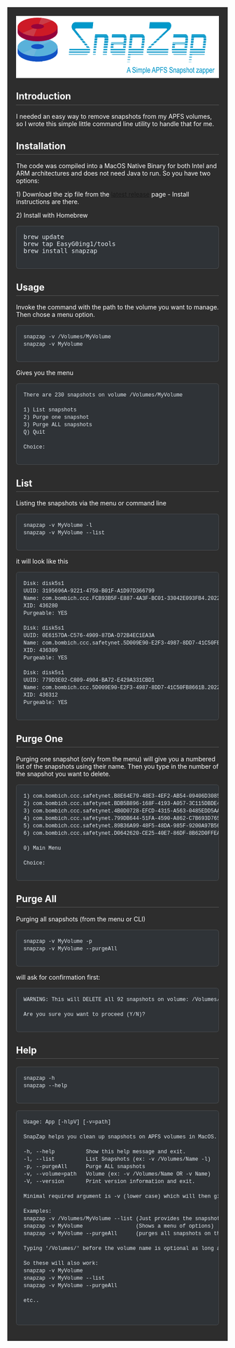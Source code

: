 <div style="background-color:#2d2d2d; padding:20px; color:#fff;">
  <img src="Graphics/Banner.png" alt="Banner"
       width="600" height="142"
       style="display:block; margin:0 auto; width:600px; height:142px;">

<h2 id="toc_0" style="border-bottom:1px solid rgba(255,255,255,.2); padding-bottom:.3em;">Introduction</h2>
  <p>I needed an easy way to remove snapshots from my APFS volumes, so I wrote this simple little command line utility to handle that for me.</p>

<h2 id="toc_1" style="border-bottom:1px solid rgba(255,255,255,.2); padding-bottom:.3em;">Installation</h2>
  <p>The code was compiled into a MacOS Native Binary for both Intel and ARM architectures and does not need Java to run. So you have two options:</p>
<p>1) Download the zip file from the <a href="https://github.com/EasyG0ing1/SnapZap/releases/latest">latest release</a> page - Install instructions are there.</p>
<p>2) Install with Homebrew</p>

<pre style="background:#2f3337; color:#e6edf3; padding:16px; border-radius:6px; overflow:auto; border:1px solid rgba(255,255,255,.12); margin:16px 0;">
brew update
brew tap EasyG0ing1/tools
brew install snapzap
  </pre>


<h2 id="toc_2" style="border-bottom:1px solid rgba(255,255,255,.2); padding-bottom:.3em;">Usage</h2>
  <p>Invoke the command with the path to the volume you want to manage. Then chose a menu option.</p>

  <pre style="background:#2f3337; color:#e6edf3; padding:16px; border-radius:6px; overflow:auto; border:1px solid rgba(255,255,255,.12); margin:16px 0;">
<code style="white-space:pre; font-family:ui-monospace, SFMono-Regular, Menlo, Monaco, Consolas, 'Liberation Mono','Courier New', monospace;">snapzap -v /Volumes/MyVolume
snapzap -v MyVolume</code>
  </pre>

  <p>Gives you the menu</p>

  <pre style="background:#2f3337; color:#e6edf3; padding:16px; border-radius:6px; overflow:auto; border:1px solid rgba(255,255,255,.12); margin:16px 0;">
<code style="white-space:pre; font-family:ui-monospace, SFMono-Regular, Menlo, Monaco, Consolas, 'Liberation Mono','Courier New', monospace;">There are 230 snapshots on volume /Volumes/MyVolume

1) List snapshots
2) Purge one snapshot
3) Purge ALL snapshots
Q) Quit

Choice:</code>
  </pre>

<h2 id="toc_3" style="border-bottom:1px solid rgba(255,255,255,.2); padding-bottom:.3em;">List</h2>
  <p>Listing the snapshots via the menu or command line</p>

  <pre style="background:#2f3337; color:#e6edf3; padding:16px; border-radius:6px; overflow:auto; border:1px solid rgba(255,255,255,.12); margin:16px 0;">
<code style="white-space:pre; font-family:ui-monospace, SFMono-Regular, Menlo, Monaco, Consolas, 'Liberation Mono','Courier New', monospace;">snapzap -v MyVolume -l
snapzap -v MyVolume --list</code>
  </pre>

  <p>it will look like this</p>

  <pre style="background:#2f3337; color:#e6edf3; padding:16px; border-radius:6px; overflow:auto; border:1px solid rgba(255,255,255,.12); margin:16px 0;">
<code style="white-space:pre; font-family:ui-monospace, SFMono-Regular, Menlo, Monaco, Consolas, 'Liberation Mono','Courier New', monospace;">Disk: disk5s1
UUID: 3195696A-9221-4750-B01F-A1D97D366799
Name: com.bombich.ccc.FCB93B5F-E887-4A3F-BC01-33042E093FB4.2022-12-09-060559
XID: 436280
Purgeable: YES

Disk: disk5s1
UUID: 0E6157DA-C576-4909-87DA-D72B4EC1EA3A
Name: com.bombich.ccc.safetynet.5D009E90-E2F3-4987-8DD7-41C50FB8661B.2022-12-09-074901
XID: 436309
Purgeable: YES

Disk: disk5s1
UUID: 779D3E02-C809-4904-BA72-E429A331CBD1
Name: com.bombich.ccc.5D009E90-E2F3-4987-8DD7-41C50FB8661B.2022-12-09-074901
XID: 436312
Purgeable: YES</code>
  </pre>

<h2 id="toc_4" style="border-bottom:1px solid rgba(255,255,255,.2); padding-bottom:.3em;">Purge One</h2>
  <p>Purging one snapshot (only from the menu) will give you a numbered list of the snapshots using their name. Then you type in the number of the snapshot you want to delete.</p>

  <pre style="background:#2f3337; color:#e6edf3; padding:16px; border-radius:6px; overflow:auto; border:1px solid rgba(255,255,255,.12); margin:16px 0;">
<code style="white-space:pre; font-family:ui-monospace, SFMono-Regular, Menlo, Monaco, Consolas, 'Liberation Mono','Courier New', monospace;">1) com.bombich.ccc.safetynet.B8E64E79-48E3-4EF2-AB54-09406D30855D.2022-12-03-053852
2) com.bombich.ccc.safetynet.BDB5B896-168F-4193-A057-3C115DBDE46B.2022-12-03-062403
3) com.bombich.ccc.safetynet.4B0D0728-EFCD-4315-A563-0485EDD5AA95.2022-12-03-081235
4) com.bombich.ccc.safetynet.799DB644-51FA-4590-A862-C7B693D765CC.2022-12-03-121845
5) com.bombich.ccc.safetynet.89B36A99-48F5-48DA-985F-9200A97B5632.2022-12-03-133147
6) com.bombich.ccc.safetynet.D0642620-CE25-40E7-86DF-8B62D0FFEA91.2022-12-03-155648

0) Main Menu

Choice: </code>
  </pre>

<h2 id="toc_5" style="border-bottom:1px solid rgba(255,255,255,.2); padding-bottom:.3em;">Purge All</h2>
  <p>Purging all snapshots (from the menu or CLI)</p>

  <pre style="background:#2f3337; color:#e6edf3; padding:16px; border-radius:6px; overflow:auto; border:1px solid rgba(255,255,255,.12); margin:16px 0;">
<code style="white-space:pre; font-family:ui-monospace, SFMono-Regular, Menlo, Monaco, Consolas, 'Liberation Mono','Courier New', monospace;">snapzap -v MyVolume -p
snapzap -v MyVolume --purgeAll</code>
  </pre>

  <p>will ask for confirmation first:</p>

  <pre style="background:#2f3337; color:#e6edf3; padding:16px; border-radius:6px; overflow:auto; border:1px solid rgba(255,255,255,.12); margin:16px 0;">
<code style="white-space:pre; font-family:ui-monospace, SFMono-Regular, Menlo, Monaco, Consolas, 'Liberation Mono','Courier New', monospace;">WARNING: This will DELETE all 92 snapshots on volume: /Volumes/Storage

Are you sure you want to proceed (Y/N)? </code>
  </pre>

<h2 id="toc_6" style="border-bottom:1px solid rgba(255,255,255,.2); padding-bottom:.3em;">Help</h2>

  <pre style="background:#2f3337; color:#e6edf3; padding:16px; border-radius:6px; overflow:auto; border:1px solid rgba(255,255,255,.12); margin:16px 0;">
<code style="white-space:pre; font-family:ui-monospace, SFMono-Regular, Menlo, Monaco, Consolas, 'Liberation Mono','Courier New', monospace;">snapzap -h
snapzap --help</code>
  </pre>

  <pre style="background:#2f3337; color:#e6edf3; padding:16px; border-radius:6px; overflow:auto; border:1px solid rgba(255,255,255,.12); margin:16px 0;">
<code style="white-space:pre; font-family:ui-monospace, SFMono-Regular, Menlo, Monaco, Consolas, 'Liberation Mono','Courier New', monospace;">Usage: App [-hlpV] [-v=path]

SnapZap helps you clean up snapshots on APFS volumes in MacOS.

-h, --help          Show this help message and exit.
-l, --list          List Snapshots (ex: -v /Volumes/Name -l)
-p, --purgeAll      Purge ALL snapshots
-v, --volume=path   Volume (ex: -v /Volumes/Name OR -v Name)
-V, --version       Print version information and exit.

Minimal required argument is -v (lower case) which will then give you a menu of options.

Examples:
snapzap -v /Volumes/MyVolume --list (Just provides the snapshot list)
snapzap -v MyVolume                 (Shows a menu of options)
snapzap -v MyVolume --purgeAll      (purges all snapshots on the volume after you confirm)

Typing '/Volumes/' before the volume name is optional as long as the volume exists in /Volumes

So these will also work:
snapzap -v MyVolume
snapzap -v MyVolume --list
snapzap -v MyVolume --purgeAll

etc..
</code>
  </pre>
</div>
